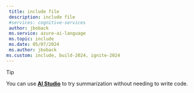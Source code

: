 ```yaml
---
 title: include file
 description: include file
 #services: cognitive-services
 author: jboback
 ms.service: azure-ai-language
 ms.topic: include
 ms.date: 05/07/2024
 ms.author: jboback
ms.custom: include, build-2024, ignite-2024
---
```


> [!TIP]
> You can use [**AI Studio**](../../../../ai-studio/what-is-ai-studio.md) to try summarization without needing to write code. 
